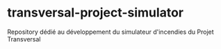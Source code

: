 # transversal-project-simulator
Repository dédié au développement du simulateur d'incendies du Projet Transversal
